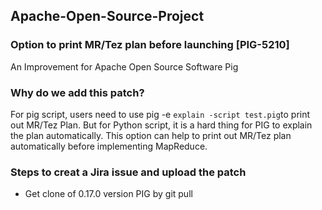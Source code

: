 ## Apache-Open-Source-Project

### Option to print MR/Tez plan before launching [PIG-5210]
An Improvement for Apache Open Source Software Pig

### Why do we add this patch?
For pig script, users need to use pig -e ```explain -script test.pig```to print out MR/Tez Plan. But for Python script, it is a hard thing for PIG to explain the plan automatically. This option can help to print out MR/Tez plan automatically before implementing MapReduce.

### Steps to creat a Jira issue and upload the patch
- Get clone of 0.17.0 version PIG by git pull 



